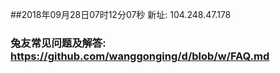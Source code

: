##2018年09月28日07时12分07秒 新址: 104.248.47.178
### 兔友常见问题及解答: https://github.com/wanggonging/d/blob/w/FAQ.md
